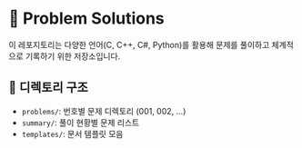 # 📘 Problem Solutions

이 레포지토리는 다양한 언어(C, C++, C#, Python)를 활용해 문제를 풀이하고 체계적으로 기록하기 위한 저장소입니다.

## 📂 디렉토리 구조
- `problems/`: 번호별 문제 디렉토리 (001, 002, ...)
- `summary/`: 풀이 현황별 문제 리스트
- `templates/`: 문서 템플릿 모음
